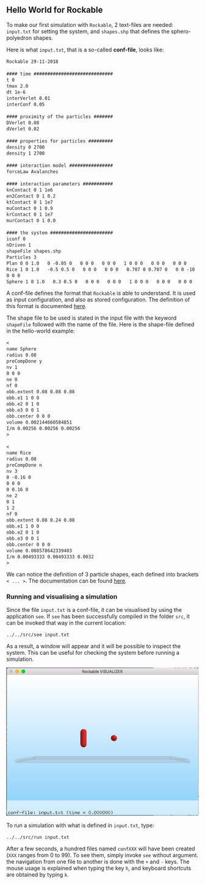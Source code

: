 ## Hello World for Rockable 

To make our first simulation with `Rockable`, 2 text-files are needed: `input.txt` for setting the system, and `shapes.shp` that defines the sphero-polyedron shapes.

Here is what `input.txt`, that is a so-called **conf-file**, looks like:

```
Rockable 29-11-2018

#### time #############################
t 0
tmax 2.0
dt 1e-6
interVerlet 0.01
interConf 0.05

#### proximity of the particles #######
DVerlet 0.08
dVerlet 0.02

#### properties for particles #########
density 0 2700
density 1 2700

#### interaction model ################
forceLaw Avalanches

#### interaction parameters ###########
knContact 0 1 1e6
en2Contact 0 1 0.2
ktContact 0 1 1e7
muContact 0 1 0.9
krContact 0 1 1e7
murContact 0 1 0.0

#### the system #######################
iconf 0
nDriven 1
shapeFile shapes.shp
Particles 3
Plan 0 0 1.0   0 -0.05 0   0 0 0   0 0 0   1 0 0 0   0 0 0   0 0 0
Rice 1 0 1.0   -0.5 0.5 0   0 0 0   0 0 0   0.707 0 0.707 0   0 0 -10   0 0 0
Sphere 1 0 1.0   0.3 0.5 0   0 0 0   0 0 0   1 0 0 0   0 0 0   0 0 0
```

A conf-file defines the format that `Rockable` is able to understand. It is used as input configuration, and also as stored configuration. The definition of this format is documented [here](https://richefeu.gitbook.io/cdm/dem/format-of-configuration-files-conf-files).

The shape file to be used is stated in the input file with the keyword `shapeFile` followed with the name of the file. Here is the shape-file defined in the hello-world example:

```
<
name Sphere
radius 0.08
preCompDone y
nv 1
0 0 0
ne 0
nf 0
obb.extent 0.08 0.08 0.08
obb.e1 1 0 0
obb.e2 0 1 0
obb.e3 0 0 1
obb.center 0 0 0
volume 0.002144660584851
I/m 0.00256 0.00256 0.00256
>

<
name Rice
radius 0.08
preCompDone n
nv 3
0 -0.16 0
0 0 0
0 0.16 0
ne 2
0 1
1 2
nf 0
obb.extent 0.08 0.24 0.08
obb.e1 1 0 0
obb.e2 0 1 0
obb.e3 0 0 1
obb.center 0 0 0
volume 0.008578642339403
I/m 0.00493333 0.00493333 0.0032
>
```

We can notice the definition of 3 particle shapes, each defined into brackets `< ... >`. The documentation can be found [here](https://richefeu.gitbook.io/cdm/dem/syntax-for-shape-files).

### Running and visualising a simulation

Since the file `input.txt` is a conf-file, it can be visualised by using the application `see`. If `see` has been successfully compiled in the folder `src`, it can be invoked that way in the current location:

```
../../src/see input.txt
```

As a result, a window will appear and it will be possible to inspect the system. This can be useful for checking the system before running a simulation.

![](see_input.png)


To run a simulation with what is defined in `input.txt`, type:

```
../../src/run input.txt
```

After a few seconds, a hundred files named `confXXX` will have been created (`XXX` ranges from 0 to 99). To see them, simply invoke `see` without argument. the navigation from one file to another is done with the `+` and `-` keys. The mouse usage is explained when typing the key `h`, and keyboard shortcuts are obtained by typing `k`. 